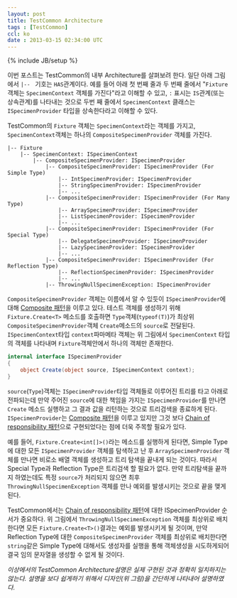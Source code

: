 ```yaml
---
layout: post
title: TestCommon Architecture
tags : [TestCommon]
ccl: ko
date : 2013-03-15 02:34:00 UTC
---
```

{% include JB/setup %}

이번 포스트는 TestCommon의 내부 Architecture를 살펴보려 한다.
일단 아래 그림에서 `|-- ` 기호는 `HAS`관계이다.
예를 들어 아래 첫 번째 줄과 두 번째 줄에서 "`Fixture` 객체는 `SpecimenContext` 객체를 가진다"라고 이해할 수 있고,
`:` 표시는 `IS`관계(또는 상속관계)를 나타내는 것으로 두번 째 줄에서 `SpecimenContext` 클래스는 `ISpecimenProvider` 타입을 상속한다라고 이해할 수 있다.

TestCommon의 `Fixture` 객체는 `SpecimenContext`라는 객체를 가지고,
`SpecimenContext`객체는 하나의 `CompositeSpecimenProvider` 객체를 가진다.

```
|-- Fixture
    |-- SpecimenContext: ISpecimenContext
        |-- CompositeSpecimenProvider: ISpecimenProvider
            |-- CompositeSpecimenProvider: ISpecimenProvider (For Simple Type)
                |-- IntSpecimenProvider: ISpecimenProvider
                |-- StringSpecimenProvider: ISpecimenProvider
                |-- ...
            |-- CompositeSpecimenProvider: ISpecimenProvider (For Many Type)
                |-- ArraySpecimenProvider: ISpecimenProvider
                |-- ListSpecimenProvider: ISpecimenProvider
                |-- ...
            |-- CompositeSpecimenProvider: ISpecimenProvider (For Special Type)
                |-- DelegateSpecimenProvider: ISpecimenProvider
                |-- LazySpecimenProvider: ISpecimenProvider
                |-- ...
            |-- CompositeSpecimenProvider: ISpecimenProvider (For Reflection Type)
                |-- ReflectionSpecimenProvider: ISpecimenProvider
                |-- ...
            |-- ThrowingNullSpecimenException: ISpecimenProvider
```

<!-- break -->

`CompositeSpecimenProvider` 객체는 이름에서 알 수 있듯이 `ISpecimenProvider`에 대해 [Composite 패턴]을 이루고 있다.
테스트 객체를 생성하기 위해 `Fixture.Create<T>` 메소드를 호출하면
`Type`객체(`typeof(T)`)가 최상위 `CompositeSpecimenProvider`객체 `Create`메소드의 `source`로 전달된다.
`ISpecimenContext`타입 `context`파마메타 객체는 위 그림에서 `SpecimenContext` 타입의 객체를 나타내며 `Fixture`객체안에서 하나의 객체만 존재한다.

```c#
internal interface ISpecimenProvider
{
    object Create(object source, ISpecimenContext context);
}
```
`source`(`Type`)객체는 `ISpecimenProvider`타입 객체들로 이루어진 트리를 타고 아래로 전파되는데
만약 주어진 `source`에 대한 책임을 가지는 `ISpecimenProvider`를 만나면 `Create` 메소드 실행하고 그 결과 값을 리턴하는 것으로 트리검색을 종료하게 된다.
`ISpecimenProvider`는 [Composite 패턴]을 이루고 있지만 그것 보다 [Chain of responsibility 패턴]으로 구현되었다는 점에 더욱 주목할 필요가 있다.

예를 들어, `Fixture.Create<int[]>()`라는 메소드를 실행하게 된다면, Simple Type에 대한 모든 `ISpecimenProvider` 객체를 탐색하고 난 후
`ArraySpecimenProvider` 객체를 만나면 비로소 배열 객체를 생성하고 트리 탐색을 끝내게 되는 것이다.
따라서 Special Type과 Reflection Type은 트리검색 할 필요가 없다.
만약 트리탐색을 끝까지 하였는데도 특정 `source`가 처리되지 않으면 최후 `ThrowingNullSpecimenException` 객체를 만나 예외를 발생시키는 것으로 끝을 맺게된다.

TestCommon에서는 [Chain of responsibility 패턴]에 대한 ISpecimenProvider 순서가 중요하다. 위 그림에서 `ThrowingNullSpecimenException` 객체를 최상위로 배치한다면
모든 `Fixture.Create<T>()`결과는 예외를 발생시키게 될 것이며, 만약 Reflection Type에 대한 `CompositeSpecimenProvider` 객체를 최상위로 배치한다면 `string`같은 Simple Type에 대해서도
생성자를 실행을 통해 객체생성을 시도하게되어 결국 임의 문자열을 생성할 수 없게 될 것이다.

*이상에서의 TestCommon Architecture설명은 실제 구현된 것과 정확히 일치하지는 않는다.
설명을 보다 쉽게하기 위해서 디자인(위 그림)을 간단하게 나타내어 설명하였다.*


[Composite 패턴]: <http://ko.wikipedia.org/wiki/%EC%BB%B4%ED%8F%AC%EC%A7%80%ED%8A%B8_%ED%8C%A8%ED%84%B4>
[Chain of responsibility 패턴]: <http://ko.wikipedia.org/wiki/Chain_of_responsibility_%ED%8C%A8%ED%84%B4>